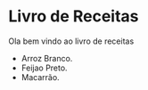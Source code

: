 # Livro de Receitas

Ola bem vindo ao livro de receitas

- Arroz Branco.
- Feijao Preto.
- Macarrão.
